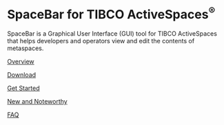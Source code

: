 SpaceBar for TIBCO ActiveSpaces<sup>®</sup>
===========


SpaceBar is a Graphical User Interface (GUI) tool for TIBCO ActiveSpaces that helps developers and operators view and edit the contents of metaspaces.

[Overview](spacebar.repository/src/site/index.md)

[Download](spacebar.repository/src/site/download.md)

[Get Started](spacebar.repository/src/site/getstarted.md)

[New and Noteworthy](spacebar.repository/src/site/news.md)

[FAQ](spacebar.repository/src/site/faq.md)

